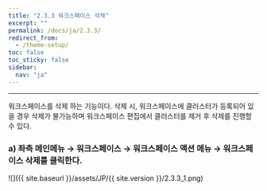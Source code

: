 ```yaml
---
title: "2.3.3 워크스페이스 삭제"
excerpt: ""
permalink: /docs/ja/2.3.3/
redirect_from:
  - /theme-setup/
toc: false
toc_sticky: false
sidebar:
  nav: "ja"
---
```


---
워크스페이스를 삭제 하는 기능이다. 삭제 시, 워크스페이스에 클러스터가 등록되어 있을 경우 삭제가 불가능하며 워크스페이스 편집에서 클러스터를 제거 후 삭제를 진행할 수 있다.

### a\) 좌측 메인메뉴 → 워크스페이스 → 워크스페이스 액션 메뉴 → 워크스페이스 삭제를 클릭한다.
![]({{ site.baseurl }}/assets/JP/{{ site.version }}/2.3.3_1.png)
